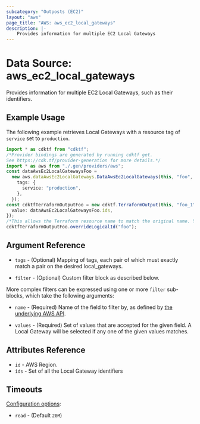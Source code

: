```yaml
---
subcategory: "Outposts (EC2)"
layout: "aws"
page_title: "AWS: aws_ec2_local_gateways"
description: |-
    Provides information for multiple EC2 Local Gateways
---
```


# Data Source: aws\_ec2\_local\_gateways

Provides information for multiple EC2 Local Gateways, such as their identifiers.

## Example Usage

The following example retrieves Local Gateways with a resource tag of `service` set to `production`.

```typescript
import * as cdktf from "cdktf";
/*Provider bindings are generated by running cdktf get.
See https://cdk.tf/provider-generation for more details.*/
import * as aws from "./.gen/providers/aws";
const dataAwsEc2LocalGatewaysFoo =
  new aws.dataAwsEc2LocalGateways.DataAwsEc2LocalGateways(this, "foo", {
    tags: {
      service: "production",
    },
  });
const cdktfTerraformOutputFoo = new cdktf.TerraformOutput(this, "foo_1", {
  value: dataAwsEc2LocalGatewaysFoo.ids,
});
/*This allows the Terraform resource name to match the original name. You can remove the call if you don't need them to match.*/
cdktfTerraformOutputFoo.overrideLogicalId("foo");

```

## Argument Reference

*   `tags` - (Optional) Mapping of tags, each pair of which must exactly match
    a pair on the desired local\_gateways.

*   `filter` - (Optional) Custom filter block as described below.

More complex filters can be expressed using one or more `filter` sub-blocks,
which take the following arguments:

*   `name` - (Required) Name of the field to filter by, as defined by
    [the underlying AWS API](https://docs.aws.amazon.com/AWSEC2/latest/APIReference/API_DescribeLocalGateways.html).

*   `values` - (Required) Set of values that are accepted for the given field.
    A Local Gateway will be selected if any one of the given values matches.

## Attributes Reference

* `id` - AWS Region.
* `ids` - Set of all the Local Gateway identifiers

## Timeouts

[Configuration options](https://developer.hashicorp.com/terraform/language/resources/syntax#operation-timeouts):

* `read` - (Default `20M`)
